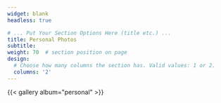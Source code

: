 ```yaml
---
widget: blank
headless: true

# ... Put Your Section Options Here (title etc.) ...
title: Personal Photos
subtitle:
weight: 70  # section position on page
design:
  # Choose how many columns the section has. Valid values: 1 or 2.
  columns: '2'
---
```

{{< gallery album="personal" >}}
